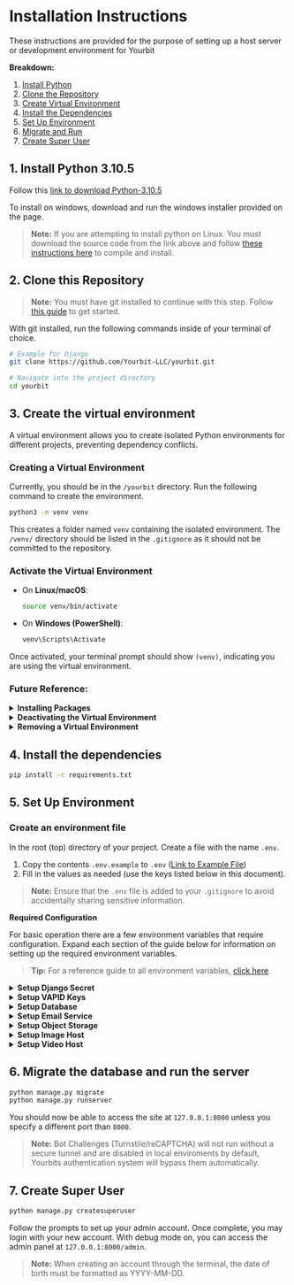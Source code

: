 # Installation Instructions
These instructions are provided for the purpose of setting up a host server or development environment for Yourbit

**Breakdown:**
1. [Install Python](#1-install-python-3105)
2. [Clone the Repository](#2-clone-this-repository)
3. [Create Virtual Environment](#3-create-the-virtual-environment)
4. [Install the Dependencies](#4-install-the-dependencies)
5. [Set Up Environment](#5-set-up-environment)
6. [Migrate and Run](#6-migrate-the-database-and-run-the-server)
7. [Create Super User](#7-create-super-user)


## **1. Install Python 3.10.5**


Follow this [link to download Python-3.10.5](https://www.python.org/downloads/release/python-3105/)

To install on windows, download and run the windows installer provided on the page.

> **Note:** If you are attempting to install python on Linux. You must download the source code from the link above and follow [these instructions here](https://github.com/Yourbit-LLC/yourbit/blob/main/docs/installation/install-python-source.md) to compile and install.

## **2. Clone this Repository**

> **Note:** You must have git installed to continue with this step. Follow [this guide](https://github.com/Yourbit-LLC/yourbit/blob/main/docs/installation/install-git.md) to get started.

With git installed, run the following commands inside of your terminal of choice.

```sh
# Example for Django
git clone https://github.com/Yourbit-LLC/yourbit.git

# Navigate into the project directory
cd yourbit
```


## **3. Create the virtual environment**

A virtual environment allows you to create isolated Python environments for different projects, preventing dependency conflicts.

### **Creating a Virtual Environment**

Currently, you should be in the `/yourbit` directory. Run the following command to create the environment.

```sh
python3 -m venv venv
```

This creates a folder named `venv` containing the isolated environment. The `/venv/` directory should be listed in the `.gitignore` as it should not be committed to the repository.

### Activate the Virtual Environment
- On **Linux/macOS**:

  ```sh
  source venv/bin/activate
  ```

- On **Windows (PowerShell)**:

  ```powershell
  venv\Scripts\Activate
  ```

Once activated, your terminal prompt should show `(venv)`, indicating you are using the virtual environment.

### **Future Reference:**

<details>
<summary><strong>Installing Packages</strong></summary>

With the virtual environment activated, install packages using `pip`:

```sh
pip install package_name
```

</details>

<details>
<summary><strong>Deactivating the Virtual Environment</strong></summary>

To exit the virtual environment, simply run:

```sh
deactivate
```

</details>

<details>
<summary><strong>Removing a Virtual Environment</strong></summary>

If you no longer need the virtual environment, you can delete it:

```sh
rm -rf venv
```

or on Windows:

```powershell
Remove-Item -Recurse -Force venv
```

---
</details>

## **4. Install the dependencies**
```sh
pip install -r requirements.txt
```

## **5. Set Up Environment**  

### Create an environment file

In the root (top) directory of your project. Create a file with the name `.env`. 

1. Copy the contents `.env.example` to `.env` ([Link to Example File](https://github.com/Yourbit-LLC/yourbit/blob/main/.env.example))
2. Fill in the values as needed (use the keys listed below in this document).

> **Note:** Ensure that the `.env` file is added to your `.gitignore` to avoid accidentally sharing sensitive information.

**Required Configuration**

For basic operation there are a few environment variables that require configuration. Expand each section of the guide below for information on setting up the required environment variables. 

> **Tip:** For a reference guide to all environment variables, [click here](https://github.com/Yourbit-LLC/yourbit/blob/main/ENVIRONMENT.md).

<details>
<summary><strong>Setup Django Secret</strong></summary>

  
The most important variable in environment variables is the Django Secret Key. This can be generated using python by following [these instructions](https://github.com/Yourbit-LLC/yourbit/blob/main/docs/keys/generate-django-secret.md). 

Once you have created your secret key add it to your `.env` file as seen below.

```env
# Django Secret Key (Ensure this is secure!)
DJANGO_SECRET_KEY=your-django-secret-key
```
</details>

<details>
<summary><strong>Setup VAPID Keys</strong></summary>

  
VAPID Keys are used for handling web push notifications. Instructions for how to set up your VAPID keys can be found [here](https://github.com/Yourbit-LLC/yourbit/blob/main/docs/keys/generate-vapid-keys.md). Once your VAPID keys have been created, add them to the environment variables.

```env
# VAPID Keys for Push Notifications
VAPID_PUBLIC_KEY=your-vapid-public-key
VAPID_PRIVATE_KEY=your-vapid-private-key
VAPID_ADMIN_EMAIL=admin@example.com
```
</details>

<details>
<summary><strong>Setup Database</strong></summary>

  
If running on a local environment, the best option for a database setup is using SQLite3 as the engine. This allows you to locally host your database file in the root directory of your project, without credentials or server setup. The database file will be generated when you perform migrations in Step 6.

```env
# Database Configuration
DB_ENGINE=sqlite3

# All other fields can be commented out or left blank.
```
</details>

<details>
<summary><strong>Setup Email Service</strong></summary>


```env
# Email Server Configuration
EMAIL_HOST=smtp.example.com
EMAIL_HOST_USER=your-email@example.com
EMAIL_HOST_PASSWORD=your-email-password
EMAIL_PORT=587
```
</details>

<details>
<summary><strong>Setup Object Storage</strong></summary>

  
Object storage is required for basic media functionality. However, if you are setting up image and video delivery with a third party provider, this step can be ignored. 

```env
# Bucket Storage Configuration
BUCKET_NAME=your-bucket-name
BUCKET_REGION=us-east
BUCKET_ACCESS_KEY=your-bucket-access-key
BUCKET_SECRET_KEY=your-bucket-secret-key
```
</details>

<details>
<summary><strong>Setup Image Host</strong></summary>


```env
```
</details>

<details>
<summary><strong>Setup Video Host</strong></summary>


```env
# Video CDN Configuration
VIDEO_CDN_TOKEN=your-mux-video-token
VIDEO_CDN_SECRET=your-mux-video-secret

# Video Webhook and Signing Keys
VIDEO_WEBHOOK_SECRET=your-mux-webhook-secret
VIDEO_SIGNING_KEY=your-mux-signing-key
VIDEO_PRIVATE_KEY=your-mux-private-key
```
</details>

## **6. Migrate the database and run the server**

```bash
python manage.py migrate
python manage.py runserver
```

You should now be able to access the site at `127.0.0.1:8000` unless you specify a different port than `8000`. 

> **Note:** Bot Challenges (Turnstile/reCAPTCHA) will not run without a secure tunnel and are disabled in local enviroments by default, Yourbits authentication system will bypass them automatically.

## **7. Create Super User**
```bash
python manage.py createsuperuser
```

Follow the prompts to set up your admin account. Once complete, you may login with your new account. With debug mode on, you can access the admin panel at `127.0.0.1:8000/admin`.

> **Note:** When creating an account through the terminal, the date of birth must be formatted as YYYY-MM-DD. 





